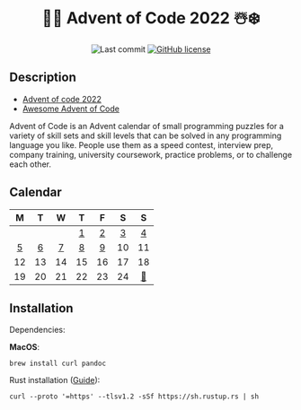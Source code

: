 <div align="center">

# 🎅🎄 Advent of Code 2022 ☃️❄️

![Last commit](https://img.shields.io/github/last-commit/lento234/aoc2022)
[![GitHub license](https://img.shields.io/github/license/lento234/aoc2022?color=blue)](https://github.com/lento234/aoc2022/blob/main/LICENSE)

</div>


## Description

- [Advent of code 2022](https://adventofcode.com/2022/)
- [Awesome Advent of Code](https://github.com/Bogdanp/awesome-advent-of-code)


Advent of Code is an Advent calendar of small programming puzzles for a variety of skill sets and skill levels that can be solved in any programming language you like. People use them as a speed contest, interview prep, company training, university coursework, practice problems, or to challenge each other.

## Calendar

|          M           |          T           |          W           |          T           |          F           |          S           |                 S                 |
| :------------------: | :------------------: | :------------------: | :------------------: | :------------------: | :------------------: | :-------------------------------: |
|                      |                      |                      | [1](day01/README.md) | [2](day01/README.md) | [3](day01/README.md) |       [4](day04/README.md)        |
| [5](day05/README.md) | [6](day06/README.md) | [7](day06/README.md) | [8](day07/README.md) | [9](day09/README.md) |          10          |                11                 |
|          12          |          13          |          14          |          15          |          16          |          17          |                18                 |
|          19          |          20          |          21          |          22          |          23          |          24          | [🎁](https://youtu.be/bpQ3UfPYQn8) |


## Installation

Dependencies:

**MacOS**:

    brew install curl pandoc

Rust installation ([Guide](https://www.rust-lang.org/tools/install)):

    curl --proto '=https' --tlsv1.2 -sSf https://sh.rustup.rs | sh

